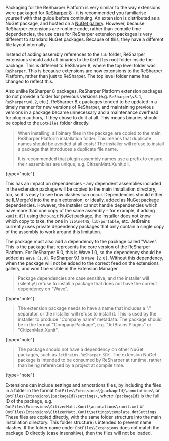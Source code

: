 [//]: # (title: Packaging and Distribution)

Packaging for the ReSharper Platform is very similar to the way extensions were packaged for [ReSharper 8](Packaging8.md) - it is recommended you familiarise yourself with that guide before continuing. An extension is distributed as a NuGet package, and hosted on a [NuGet gallery](https://resharper-plugins.jetbrains.com). However, because ReSharper extensions are runtime code, rather than compile time dependencies, the use case for ReSharper extension packages is very different to standard NuGet packages. Because of this, they have a different file layout internally.

Instead of adding assembly references to the `lib` folder, ReSharper extensions should add all binaries to the `DotFiles` root folder inside the package. This is different to ReSharper 8, where the top level folder was `ReSharper`. This is because extensions are now extensions to the ReSharper Platform, rather than just to ReSharper. The top level folder name has changed to reflect this.

Also unlike ReSharper 8 packages, ReSharper Platform extension packages do not provide a folder for previous versions (e.g. `ReSharper\v8.1`, `ReSharper\v8.2`, etc.). ReSharper 8.x packages tended to be updated in a timely manner for new versions of ReSharper, and maintaining previous versions in a package became unnecessary and a maintenance overhead for plugin authors, if they chose to do it at all. This means binaries should be copied to the `DotFiles` folder directly.

 >  When installing, all binary files in the package are copied to the main ReSharper Platform installation folder. This means that duplicate names should be avoided at all costs! The installer will refuse to install a package that introduces a duplicate file name.
> 
> It is recommended that plugin assembly names use a prefix to ensure their assemblies are unique, e.g. CitizenMatt.Xunit.dll.
 >
 {type="note"}

This has an impact on dependencies - any dependent assemblies included in the extension package will be copied to the main installation directory, too, so it is easy to see how clashes can occur. Dependencies should either be ILMerge'd into the main extension, or ideally, added as NuGet package dependencies. However, the installer cannot handle dependencies which have more than one copy of the same assembly - for example, if adding `xunit.dll` using the `xunit` NuGet package, the installer does not know which copy to take, the one in `lib\net45`, `lib\portable`, etc. JetBrains currently uses private dependency packages that only contain a single copy of the assembly to work around this limitation.

The package must also add a dependency to the package called "Wave". This is the package that represents the core version of the ReSharper Platform. For ReSharper 9.0, this is Wave 1.0, so the dependency should be added as `Wave [1.0]`. ReSharper 9.1 is `Wave [2.0]`. Without this dependency, when the package will not be added to the correct feed on the extensions gallery, and won't be visible in the Extension Manager.

 >  Package dependencies are case sensitive, and the installer will (silently!) refuse to install a package that does not have the correct dependency on "Wave".
 >
 {type="note"}

 >  The extension package needs to have a name that includes a "." separator, or the installer will refuse to install it. This is used by the installer to produce "Company name" metadata. The package should be in the format "Company.Package", e.g. "JetBrains.Plugins" or "CitizenMatt.Xunit".
 >
 {type="note"}

 >  The package should not have a dependency on other NuGet packages, such as `JetBrains.ReSharper.SDK`. The extension NuGet package is intended to be consumed by ReSharper at runtime, rather than being referenced by a project at compile time.
 >
 {type="note"}

Extensions can include settings and annotations files, by including the files in a folder in the format `DotFiles\Extensions\{packageId}\annotations\` or `DotFiles\Extensions\{packageId}\settings\`, where `{packageId}` is the full ID of the package, e.g. `DotFiles\Extensions\CitizenMatt.Xunit\annotations\xunit.xml` or `DotFiles\Extensions\CitizenMatt.Xunit\settings\template.dotSettings`. These files are copied directly, with the same folder structure into the main installation directory. This folder structure is intended to prevent name clashes. If the folder name under `DotFiles\Extensions` does not match the package ID directly (case insensitive), then the files will not be loaded.